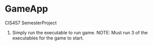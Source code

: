# GameApp
CIS457 SemesterProject

1. Simply run the executable to run game. NOTE: Must run 3 of the executables for the game to start.
